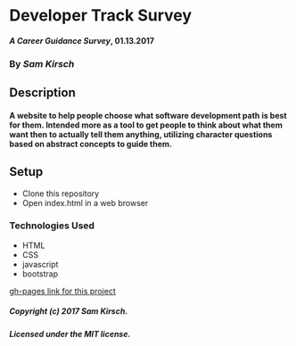 # Developer Track Survey

#### _A Career Guidance Survey_, 01.13.2017

### By _Sam Kirsch_

## Description

#### A website to help people choose what software development path is best for them. Intended more as a tool to get people to think about what them want then to actually tell them anything, utilizing character questions based on abstract concepts to guide them.

## Setup

* Clone this repository
* Open index.html in a web browser

### Technologies Used

* HTML
* CSS
* javascript
* bootstrap

[gh-pages link for this project](https://denalisk.github.io/track-guide)

##### Copyright (c) 2017 Sam Kirsch.

##### Licensed under the MIT license.
